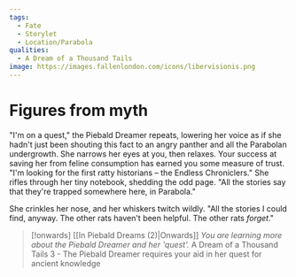 ```yaml
---
tags:
  - Fate
  - Storylet
  - Location/Parabola
qualities:
  - A Dream of a Thousand Tails
image: https://images.fallenlondon.com/icons/libervisionis.png
---
```

# Figures from myth

"I'm on a quest," the Piebald Dreamer repeats, lowering her voice as if she hadn't just been shouting this fact to an angry panther and all the Parabolan undergrowth. She narrows her eyes at you, then relaxes. Your success at saving her from feline consumption has earned you some measure of trust. "I'm looking for the first ratty historians – the Endless Chroniclers." She rifles through her tiny notebook, shedding the odd page. "All the stories say that they're trapped somewhere here, in Parabola."

She crinkles her nose, and her whiskers twitch wildly. "All the stories I could find, anyway. The other rats haven't been helpful. The other rats _forget_."

> [!onwards] [[In Piebald Dreams (2)|Onwards]]
>  _You are learning more about the Piebald Dreamer and her 'quest'._ 
> A Dream of a Thousand Tails 3 - The Piebald Dreamer requires your aid in her quest for ancient knowledge
